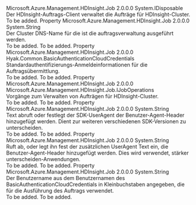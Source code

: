 <Type Name="IHDInsightJobManagementClient" FullName="Microsoft.Azure.Management.HDInsight.Job.IHDInsightJobManagementClient">
  <TypeSignature Language="C#" Value="public interface IHDInsightJobManagementClient : IDisposable" />
  <TypeSignature Language="ILAsm" Value=".class public interface auto ansi abstract IHDInsightJobManagementClient implements class System.IDisposable" />
  <TypeSignature Language="DocId" Value="T:Microsoft.Azure.Management.HDInsight.Job.IHDInsightJobManagementClient" />
  <TypeSignature Language="VB.NET" Value="Public Interface IHDInsightJobManagementClient&#xA;Implements IDisposable" />
  <TypeSignature Language="F#" Value="type IHDInsightJobManagementClient = interface&#xA;    interface IDisposable" />
  <AssemblyInfo>
    <AssemblyName>Microsoft.Azure.Management.HDInsight.Job</AssemblyName>
    <AssemblyVersion>2.0.0.0</AssemblyVersion>
  </AssemblyInfo>
  <Interfaces>
    <Interface>
      <InterfaceName>System.IDisposable</InterfaceName>
    </Interface>
  </Interfaces>
  <Docs>
    <summary>
            Der HDInsight-Auftrags-Client verwaltet die Aufträge für HDInsight-Cluster.
            </summary>
    <remarks>To be added.</remarks>
  </Docs>
  <Members>
    <Member MemberName="ClusterDnsName">
      <MemberSignature Language="C#" Value="public string ClusterDnsName { get; set; }" />
      <MemberSignature Language="ILAsm" Value=".property instance string ClusterDnsName" />
      <MemberSignature Language="DocId" Value="P:Microsoft.Azure.Management.HDInsight.Job.IHDInsightJobManagementClient.ClusterDnsName" />
      <MemberSignature Language="VB.NET" Value="Public Property ClusterDnsName As String" />
      <MemberSignature Language="F#" Value="member this.ClusterDnsName : string with get, set" Usage="Microsoft.Azure.Management.HDInsight.Job.IHDInsightJobManagementClient.ClusterDnsName" />
      <MemberType>Property</MemberType>
      <AssemblyInfo>
        <AssemblyName>Microsoft.Azure.Management.HDInsight.Job</AssemblyName>
        <AssemblyVersion>2.0.0.0</AssemblyVersion>
      </AssemblyInfo>
      <ReturnValue>
        <ReturnType>System.String</ReturnType>
      </ReturnValue>
      <Docs>
        <summary>
            Der Cluster DNS-Name für die ist die auftragsverwaltung ausgeführt werden.
            </summary>
        <value>To be added.</value>
        <remarks>To be added.</remarks>
      </Docs>
    </Member>
    <Member MemberName="Credentials">
      <MemberSignature Language="C#" Value="public Hyak.Common.BasicAuthenticationCloudCredentials Credentials { get; set; }" />
      <MemberSignature Language="ILAsm" Value=".property instance class Hyak.Common.BasicAuthenticationCloudCredentials Credentials" />
      <MemberSignature Language="DocId" Value="P:Microsoft.Azure.Management.HDInsight.Job.IHDInsightJobManagementClient.Credentials" />
      <MemberSignature Language="VB.NET" Value="Public Property Credentials As BasicAuthenticationCloudCredentials" />
      <MemberSignature Language="F#" Value="member this.Credentials : Hyak.Common.BasicAuthenticationCloudCredentials with get, set" Usage="Microsoft.Azure.Management.HDInsight.Job.IHDInsightJobManagementClient.Credentials" />
      <MemberType>Property</MemberType>
      <AssemblyInfo>
        <AssemblyName>Microsoft.Azure.Management.HDInsight.Job</AssemblyName>
        <AssemblyVersion>2.0.0.0</AssemblyVersion>
      </AssemblyInfo>
      <ReturnValue>
        <ReturnType>Hyak.Common.BasicAuthenticationCloudCredentials</ReturnType>
      </ReturnValue>
      <Docs>
        <summary>
            Standardauthentifizierungs-Anmeldeinformationen für die Auftragsübermittlung.
            </summary>
        <value>To be added.</value>
        <remarks>To be added.</remarks>
      </Docs>
    </Member>
    <Member MemberName="JobManagement">
      <MemberSignature Language="C#" Value="public Microsoft.Azure.Management.HDInsight.Job.IJobOperations JobManagement { get; }" />
      <MemberSignature Language="ILAsm" Value=".property instance class Microsoft.Azure.Management.HDInsight.Job.IJobOperations JobManagement" />
      <MemberSignature Language="DocId" Value="P:Microsoft.Azure.Management.HDInsight.Job.IHDInsightJobManagementClient.JobManagement" />
      <MemberSignature Language="VB.NET" Value="Public ReadOnly Property JobManagement As IJobOperations" />
      <MemberSignature Language="F#" Value="member this.JobManagement : Microsoft.Azure.Management.HDInsight.Job.IJobOperations" Usage="Microsoft.Azure.Management.HDInsight.Job.IHDInsightJobManagementClient.JobManagement" />
      <MemberType>Property</MemberType>
      <AssemblyInfo>
        <AssemblyName>Microsoft.Azure.Management.HDInsight.Job</AssemblyName>
        <AssemblyVersion>2.0.0.0</AssemblyVersion>
      </AssemblyInfo>
      <ReturnValue>
        <ReturnType>Microsoft.Azure.Management.HDInsight.Job.IJobOperations</ReturnType>
      </ReturnValue>
      <Docs>
        <summary>
            Vorgänge zum Verwalten von Aufträgen für HDInsight-Cluster.
            </summary>
        <value>To be added.</value>
        <remarks>To be added.</remarks>
      </Docs>
    </Member>
    <Member MemberName="SdkUserAgent">
      <MemberSignature Language="C#" Value="public string SdkUserAgent { get; }" />
      <MemberSignature Language="ILAsm" Value=".property instance string SdkUserAgent" />
      <MemberSignature Language="DocId" Value="P:Microsoft.Azure.Management.HDInsight.Job.IHDInsightJobManagementClient.SdkUserAgent" />
      <MemberSignature Language="VB.NET" Value="Public ReadOnly Property SdkUserAgent As String" />
      <MemberSignature Language="F#" Value="member this.SdkUserAgent : string" Usage="Microsoft.Azure.Management.HDInsight.Job.IHDInsightJobManagementClient.SdkUserAgent" />
      <MemberType>Property</MemberType>
      <AssemblyInfo>
        <AssemblyName>Microsoft.Azure.Management.HDInsight.Job</AssemblyName>
        <AssemblyVersion>2.0.0.0</AssemblyVersion>
      </AssemblyInfo>
      <ReturnValue>
        <ReturnType>System.String</ReturnType>
      </ReturnValue>
      <Docs>
        <summary>
            Text abruft oder festlegt der SDK-UserAgent der Benutzer-Agent-Header hinzugefügt werden. Dient zur weiteren verschiedenen SDK-Versionen zu unterscheiden.
            </summary>
        <value>To be added.</value>
        <remarks>To be added.</remarks>
      </Docs>
    </Member>
    <Member MemberName="UserAgentSuffix">
      <MemberSignature Language="C#" Value="public string UserAgentSuffix { get; set; }" />
      <MemberSignature Language="ILAsm" Value=".property instance string UserAgentSuffix" />
      <MemberSignature Language="DocId" Value="P:Microsoft.Azure.Management.HDInsight.Job.IHDInsightJobManagementClient.UserAgentSuffix" />
      <MemberSignature Language="VB.NET" Value="Public Property UserAgentSuffix As String" />
      <MemberSignature Language="F#" Value="member this.UserAgentSuffix : string with get, set" Usage="Microsoft.Azure.Management.HDInsight.Job.IHDInsightJobManagementClient.UserAgentSuffix" />
      <MemberType>Property</MemberType>
      <AssemblyInfo>
        <AssemblyName>Microsoft.Azure.Management.HDInsight.Job</AssemblyName>
        <AssemblyVersion>2.0.0.0</AssemblyVersion>
      </AssemblyInfo>
      <ReturnValue>
        <ReturnType>System.String</ReturnType>
      </ReturnValue>
      <Docs>
        <summary>
            Ruft ab, oder legt ihn fest der zusätzlichen UserAgent Text ein, die Benutzer-Agent-Header hinzugefügt werden. Dies wird verwendet, stärker unterscheiden-Anwendungen.
            </summary>
        <value>To be added.</value>
        <remarks>To be added.</remarks>
      </Docs>
    </Member>
    <Member MemberName="UserName">
      <MemberSignature Language="C#" Value="public string UserName { get; }" />
      <MemberSignature Language="ILAsm" Value=".property instance string UserName" />
      <MemberSignature Language="DocId" Value="P:Microsoft.Azure.Management.HDInsight.Job.IHDInsightJobManagementClient.UserName" />
      <MemberSignature Language="VB.NET" Value="Public ReadOnly Property UserName As String" />
      <MemberSignature Language="F#" Value="member this.UserName : string" Usage="Microsoft.Azure.Management.HDInsight.Job.IHDInsightJobManagementClient.UserName" />
      <MemberType>Property</MemberType>
      <AssemblyInfo>
        <AssemblyName>Microsoft.Azure.Management.HDInsight.Job</AssemblyName>
        <AssemblyVersion>2.0.0.0</AssemblyVersion>
      </AssemblyInfo>
      <ReturnValue>
        <ReturnType>System.String</ReturnType>
      </ReturnValue>
      <Docs>
        <summary>
            Der Benutzername aus dem Benutzernamen des BasicAuthenticationCloudCredentials in Kleinbuchstaben angegeben, die für die Ausführung des Auftrags verwendet.
            </summary>
        <value>To be added.</value>
        <remarks>To be added.</remarks>
      </Docs>
    </Member>
  </Members>
</Type>